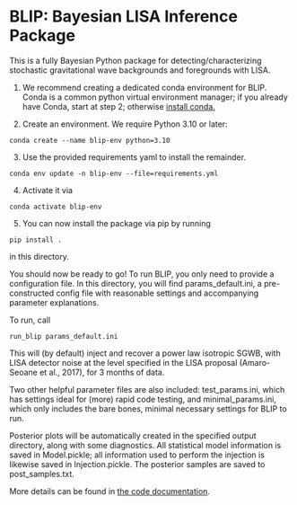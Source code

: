 #  BLIP: Bayesian LISA Inference Package

This is a fully Bayesian Python package for detecting/characterizing stochastic gravitational wave backgrounds and foregrounds with LISA.


1) We recommend creating a dedicated conda environment for BLIP. Conda is a common python virtual environment manager; if you already have Conda, start at step 2; otherwise [install conda.](https://docs.conda.io/projects/conda/en/latest/user-guide/install/)

2) Create an environment. We require Python 3.10 or later:

`conda create --name blip-env python=3.10`

3) Use the provided requirements yaml to install the remainder.

`conda env update -n blip-env --file=requirements.yml`

4) Activate it via

`conda activate blip-env`

5) You can now install the package via pip by running

`pip install .`

in this directory.

You should now be ready to go! To run BLIP, you only need to provide a configuration file. In this directory, you will find params_default.ini, a pre-constructed config file with reasonable settings and accompanying parameter explanations.

To run, call

`run_blip params_default.ini`

This will (by default) inject and recover a power law isotropic SGWB, with LISA detector noise at the level specified in the LISA proposal (Amaro-Seoane et al., 2017), for 3 months of data.

Two other helpful parameter files are also included: test_params.ini, which has settings ideal for (more) rapid code testing, and minimal_params.ini, which only includes the bare bones, minimal necessary settings for BLIP to run.

Posterior plots will be automatically created in the specified output directory, along with some diagnostics. All statistical model information is saved in Model.pickle; all information used to perform the injection is likewise saved in Injection.pickle. The posterior samples are saved to post_samples.txt.

More details can be found in [the code documentation](https://blip.readthedocs.io/en/latest/).